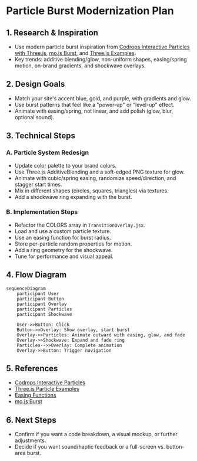 # Particle Burst Modernization Plan

## 1. Research & Inspiration

- Use modern particle burst inspiration from [Codrops Interactive Particles with Three.js](https://tympanus.net/codrops/2019/01/17/interactive-particles-with-three-js/), [mo.js Burst](https://mojs.github.io/tutorials/burst/), and [Three.js Examples](https://threejs.org/examples/).
- Key trends: additive blending/glow, non-uniform shapes, easing/spring motion, on-brand gradients, and shockwave overlays.

## 2. Design Goals

- Match your site's accent blue, gold, and purple, with gradients and glow.
- Use burst patterns that feel like a "power-up" or "level-up" effect.
- Animate with easing/spring, not linear, and add polish (glow, blur, optional sound).

## 3. Technical Steps

### A. Particle System Redesign

- Update color palette to your brand colors.
- Use Three.js AdditiveBlending and a soft-edged PNG texture for glow.
- Animate with cubic/spring easing, randomize speed/direction, and stagger start times.
- Mix in different shapes (circles, squares, triangles) via textures.
- Add a shockwave ring expanding with the burst.

### B. Implementation Steps

- Refactor the COLORS array in `TransitionOverlay.jsx`.
- Load and use a custom particle texture.
- Use an easing function for burst radius.
- Store per-particle random properties for motion.
- Add a ring geometry for the shockwave.
- Tune for performance and visual appeal.

## 4. Flow Diagram

```mermaid
sequenceDiagram
    participant User
    participant Button
    participant Overlay
    participant Particles
    participant Shockwave

    User->>Button: Click
    Button->>Overlay: Show overlay, start burst
    Overlay->>Particles: Animate outward with easing, glow, and fade
    Overlay->>Shockwave: Expand and fade ring
    Particles-->>Overlay: Complete animation
    Overlay->>Button: Trigger navigation
```

## 5. References

- [Codrops Interactive Particles](https://tympanus.net/codrops/2019/01/17/interactive-particles-with-three-js/)
- [Three.js Particle Examples](https://threejs.org/examples/#webgl_points_billboards)
- [Easing Functions](https://easings.net/)
- [mo.js Burst](https://mojs.github.io/tutorials/burst/)

## 6. Next Steps

- Confirm if you want a code breakdown, a visual mockup, or further adjustments.
- Decide if you want sound/haptic feedback or a full-screen vs. button-area burst.